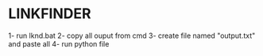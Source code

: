# LINKFINDER

1- run lknd.bat
2- copy all ouput from cmd
3- create  file named "output.txt" and paste all 
4- run python  file 
